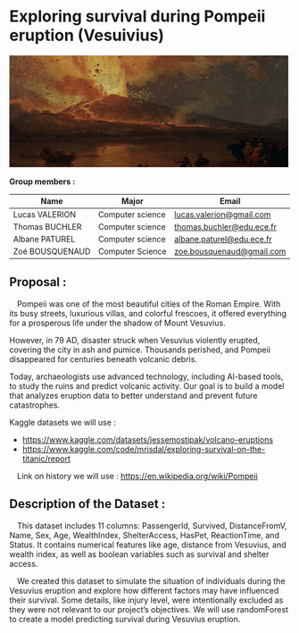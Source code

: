 # Exploring survival during Pompeii eruption (Vesuivius)
<img src="./images/vesuve.png" alt="Vésuve" width="500" height="200">

**Group members :**

|        Name       |        Major           |        Email              |         
|-------------------|------------------------|---------------------------|
| Lucas VALERION    | Computer science       |lucas.valerion@gmail.com   |
| Thomas BUCHLER    | Computer science       |thomas.buchler@edu.ece.fr |
| Albane PATUREL    | Computer science       |albane.paturel@edu.ece.fr  |
| Zoé BOUSQUENAUD   | Computer Science       |zoe.bousquenaud@gmail.com  |


## **Proposal :**

&emsp;Pompeii was one of the most beautiful cities of the Roman Empire. With its busy streets, luxurious villas, and colorful frescoes, it offered everything for a prosperous life under the shadow of Mount Vesuvius.

However, in 79 AD, disaster struck when Vesuvius violently erupted, covering the city in ash and pumice. Thousands perished, and Pompeii disappeared for centuries beneath volcanic debris.

Today, archaeologists use advanced technology, including AI-based tools, to study the ruins and predict volcanic activity. Our goal is to build a model that analyzes eruption data to better understand and prevent future catastrophes.

Kaggle datasets we will use : 
- https://www.kaggle.com/datasets/jessemostipak/volcano-eruptions
- https://www.kaggle.com/code/mrisdal/exploring-survival-on-the-titanic/report

&emsp;Link on history we will use : https://en.wikipedia.org/wiki/Pompeii

## **Description of the Dataset :**

&emsp;This dataset includes 11 columns: PassengerId, Survived, DistanceFromV, Name, Sex, Age, WealthIndex, ShelterAccess, HasPet, ReactionTime, and Status. It contains numerical features like age, distance from Vesuvius, and wealth index, as well as boolean variables such as survival and shelter access.

&emsp;We created this dataset to simulate the situation of individuals during the Vesuvius eruption and explore how different factors may have influenced their survival. Some details, like injury level, were intentionally excluded as they were not relevant to our project’s objectives. We will use randomForest to create a model predicting survival during Vesuvius eruption.

